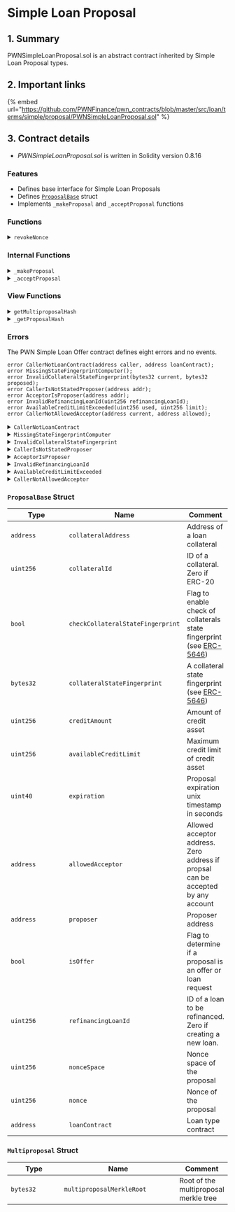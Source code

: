 # Simple Loan Proposal

## 1. Summary

PWNSimpleLoanProposal.sol is an abstract contract inherited by Simple Loan Proposal types.

## 2. Important links

{% embed url="https://github.com/PWNFinance/pwn_contracts/blob/master/src/loan/terms/simple/proposal/PWNSimpleLoanProposal.sol" %}

## 3. Contract details

* _PWNSimpleLoanProposal.sol_ is written in Solidity version 0.8.16

### Features

* Defines base interface for Simple Loan Proposals
* Defines [`ProposalBase`](./#proposalbase-struct) struct
* Implements `_makeProposal` and `_acceptProposal` functions

### Functions

<details>

<summary><code>revokeNonce</code></summary>

#### Overview

A helper function for revoking a proposal nonce on behalf of a caller.

This function takes two arguments supplied by the caller:

* `uint256`**`nonceSpace`** - Nonce space of a proposal nonce to be revoked
* `uint256`**`nonce`** - Proposal nonce to be revoked

#### Implementation

```solidity
function revokeNonce(uint256 nonceSpace, uint256 nonce) external {
    revokedNonce.revokeNonce(msg.sender, nonceSpace, nonce);
}
```

</details>

### Internal Functions

<details>

<summary><code>_makeProposal</code></summary>

#### Overview

Function to make an on-chain proposal.

This function takes two arguments:

* `bytes32`**`proposalHash`** - hash of the respective proposal type struct
* `address`**`proposer`** - Address of a proposal proposer

#### Implementation

```solidity
function _makeProposal(bytes32 proposalHash, address proposer) internal {
    if (msg.sender != proposer) {
        revert CallerIsNotStatedProposer({ addr: proposer });
    }

    proposalsMade[proposalHash] = true;
}
```

</details>

<details>

<summary><code>_acceptProposal</code></summary>

#### Overview

Makes necessary checks for accepting a proposal and reverts if any loan parameters are not valid.&#x20;

This function takes six arguments:

* `address`**`acceptor`** - Address of a proposal acceptor
* `uint256`**`refinancingLoanId`** - Refinancing loan ID
* `bytes32`**`proposalHash`** - Proposal hash
* `bytes32[] calldata`**`proposalInclusionProof`** - Multiproposal inclusion proof. Empty if single proposal
* `bytes calldata`**`signature`** - Signature of a proposal
* `ProposalBase memory`**`proposal`** - [`ProposalBase`](./#proposalbase-struct) struct

#### Implementation

```solidity
function _acceptProposal(
    address acceptor,
    uint256 refinancingLoanId,
    bytes32 proposalHash,
    bytes32[] calldata proposalInclusionProof,
    bytes calldata signature,
    ProposalBase memory proposal
) internal {
    // Check loan contract
    if (msg.sender != proposal.loanContract) {
        revert CallerNotLoanContract({ caller: msg.sender, loanContract: proposal.loanContract });
    }
    if (!hub.hasTag(proposal.loanContract, PWNHubTags.ACTIVE_LOAN)) {
        revert AddressMissingHubTag({ addr: proposal.loanContract, tag: PWNHubTags.ACTIVE_LOAN });
    }

    // Check proposal signature or that it was made on-chain
    if (proposalInclusionProof.length == 0) {
        // Single proposal signature
        if (!proposalsMade[proposalHash]) {
            if (!PWNSignatureChecker.isValidSignatureNow(proposal.proposer, proposalHash, signature)) {
                revert PWNSignatureChecker.InvalidSignature({ signer: proposal.proposer, digest: proposalHash });
            }
        }
    } else {
        // Multiproposal signature
        bytes32 multiproposalHash = getMultiproposalHash(
            Multiproposal({
                multiproposalMerkleRoot: MerkleProof.processProofCalldata({
                    proof: proposalInclusionProof,
                    leaf: proposalHash
                })
            })
        );
        if (!PWNSignatureChecker.isValidSignatureNow(proposal.proposer, multiproposalHash, signature)) {
            revert PWNSignatureChecker.InvalidSignature({ signer: proposal.proposer, digest: multiproposalHash });
        }
    }

    // Check proposer is not acceptor
    if (proposal.proposer == acceptor) {
        revert AcceptorIsProposer({ addr: acceptor});
    }

    // Check refinancing proposal
    if (refinancingLoanId == 0) {
        if (proposal.refinancingLoanId != 0) {
            revert InvalidRefinancingLoanId({ refinancingLoanId: proposal.refinancingLoanId });
        }
    } else {
        if (refinancingLoanId != proposal.refinancingLoanId) {
            if (proposal.refinancingLoanId != 0 || !proposal.isOffer) {
                revert InvalidRefinancingLoanId({ refinancingLoanId: proposal.refinancingLoanId });
            }
        }
    }

    // Check proposal is not expired
    if (block.timestamp >= proposal.expiration) {
        revert Expired({ current: block.timestamp, expiration: proposal.expiration });
    }

    // Check proposal is not revoked
    if (!revokedNonce.isNonceUsable(proposal.proposer, proposal.nonceSpace, proposal.nonce)) {
        revert PWNRevokedNonce.NonceNotUsable({
            addr: proposal.proposer,
            nonceSpace: proposal.nonceSpace,
            nonce: proposal.nonce
        });
    }

    // Check propsal is accepted by an allowed address
    if (proposal.allowedAcceptor != address(0) && acceptor != proposal.allowedAcceptor) {
        revert CallerNotAllowedAcceptor({ current: acceptor, allowed: proposal.allowedAcceptor });
    }

    if (proposal.availableCreditLimit == 0) {
        // Revoke nonce if credit limit is 0, proposal can be accepted only once
        revokedNonce.revokeNonce(proposal.proposer, proposal.nonceSpace, proposal.nonce);
    } else if (creditUsed[proposalHash] + proposal.creditAmount <= proposal.availableCreditLimit) {
        // Increase used credit if credit limit is not exceeded
        creditUsed[proposalHash] += proposal.creditAmount;
    } else {
        // Revert if credit limit is exceeded
        revert AvailableCreditLimitExceeded({
            used: creditUsed[proposalHash] + proposal.creditAmount,
            limit: proposal.availableCreditLimit
        });
    }

    // Check collateral state fingerprint if needed
    if (proposal.checkCollateralStateFingerprint) {
        bytes32 currentFingerprint;
        IStateFingerpringComputer computer = config.getStateFingerprintComputer(proposal.collateralAddress);
        if (address(computer) != address(0)) {
            // Asset has registered computer
            currentFingerprint = computer.computeStateFingerprint({
                token: proposal.collateralAddress, tokenId: proposal.collateralId
            });
        } else if (ERC165Checker.supportsInterface(proposal.collateralAddress, type(IERC5646).interfaceId)) {
            // Asset implements ERC5646
            currentFingerprint = IERC5646(proposal.collateralAddress).getStateFingerprint(proposal.collateralId);
        } else {
            // Asset is not implementing ERC5646 and no computer is registered
            revert MissingStateFingerprintComputer();
        }

        if (proposal.collateralStateFingerprint != currentFingerprint) {
            // Fingerprint mismatch
            revert InvalidCollateralStateFingerprint({
                current: currentFingerprint,
                proposed: proposal.collateralStateFingerprint
            });
        }
    }
}

}

```

</details>

### View Functions

<details>

<summary><code>getMultiproposalHash</code></summary>

#### Overview

This function returns a multiproposal hash according to [EIP-712](https://eips.ethereum.org/EIPS/eip-712).

This function takes one argument supplied by the caller:

* `Multiproposal memory`**`multiproposal`** - [`Multiproposal`](./#multiproposal-struct) struct

#### Implementation

```solidity
function getMultiproposalHash(Multiproposal memory multiproposal) public view returns (bytes32) {
    return keccak256(abi.encodePacked(
        hex"1901", MULTIPROPOSAL_DOMAIN_SEPARATOR, keccak256(abi.encodePacked(
            MULTIPROPOSAL_TYPEHASH, abi.encode(multiproposal)
        ))
    ));
}
```

</details>

<details>

<summary><code>_getProposalHash</code></summary>

#### Overview

This function returns a proposal hash according to [EIP-712](https://eips.ethereum.org/EIPS/eip-712).

This function takes two arguments supplied by the caller:

* `bytes32`**`proposalTypehash`** - Hash of the respective proposal type
* `bytes memory`**`encodedProposal`** - Encoded respective proposal type struct

#### Implementation

```solidity
function _getProposalHash(
    bytes32 proposalTypehash,
    bytes memory encodedProposal
) internal view returns (bytes32) {
    return keccak256(abi.encodePacked(
        hex"1901", DOMAIN_SEPARATOR, keccak256(abi.encodePacked(
            proposalTypehash, encodedProposal
        ))
    ));
}
```

</details>

### Errors

The PWN Simple Loan Offer contract defines eight errors and no events.

```solidity
error CallerNotLoanContract(address caller, address loanContract);
error MissingStateFingerprintComputer();
error InvalidCollateralStateFingerprint(bytes32 current, bytes32 proposed);
error CallerIsNotStatedProposer(address addr);
error AcceptorIsProposer(address addr);
error InvalidRefinancingLoanId(uint256 refinancingLoanId);
error AvailableCreditLimitExceeded(uint256 used, uint256 limit);
error CallerNotAllowedAcceptor(address current, address allowed);
```

<details>

<summary><code>CallerNotLoanContract</code></summary>

A CallerNotLoanContract error is thrown when a caller is missing a required hub tag.

This error has two parameters:

* `address`**`caller`**
* `address`**`loanContract`**

</details>

<details>

<summary><code>MissingStateFingerprintComputer</code></summary>

A MissingStateFingerprintComputer error is thrown when a state fingerprint computer is not registered.

This error doesn't define any parameters.

</details>

<details>

<summary><code>InvalidCollateralStateFingerprint</code></summary>

A InvalidCollateralStateFingerprint error is thrown when a proposed collateral state fingerprint doesn't match the current state.

This error has two parameters:

* `bytes32`**`current`**
* `bytes32`**`proposed`**

</details>

<details>

<summary><code>CallerIsNotStatedProposer</code></summary>

A CallerIsNotStatedProposer error is thrown when a caller is not a stated proposer.

This error has one parameter:

* `address`**`addr`**

</details>

<details>

<summary><code>AcceptorIsProposer</code></summary>

An AcceptorIsProposer error is thrown when proposal acceptor and proposer are the same.

This error has one parameter:

* `address`**`addr`**

</details>

<details>

<summary><code>InvalidRefinancingLoanId</code></summary>

An InvalidRefinancingLoanId error is thrown when provided refinance loan id cannot be used.

This error has one parameter:

* `uint256`**`refinancingLoanId`**

</details>

<details>

<summary><code>AvailableCreditLimitExceeded</code></summary>

An AvailableCreditLimitExceeded error is thrown when a proposal would exceed the available credit limit.

This error has two parameters:

* `uint256`**`used`**
* `uint256`**`limit`**

</details>

<details>

<summary><code>CallerNotAllowedAcceptor</code></summary>

A CallerNotAllowedAcceptor error is thrown when caller is not allowed to accept a proposal.

This error has two parameters:

* `address`**`current`**
* `address`**`allowed`**

</details>

### `ProposalBase` Struct

<table><thead><tr><th width="124.09421454876235">Type</th><th width="211.45656287647148">Name</th><th>Comment</th></tr></thead><tbody><tr><td><code>address</code></td><td><code>collateralAddress</code></td><td>Address of a loan collateral</td></tr><tr><td><code>uint256</code></td><td><code>collateralId</code></td><td>ID of a collateral. Zero if ERC-20</td></tr><tr><td><code>bool</code></td><td><code>checkCollateralStateFingerprint</code></td><td>Flag to enable check of collaterals state fingerprint (see <a href="https://eips.ethereum.org/EIPS/eip-5646">ERC-5</a><a href="https://eips.ethereum.org/EIPS/eip-5646">646</a>)</td></tr><tr><td><code>bytes32</code></td><td><code>collateralStateFingerprint</code></td><td>A collateral state fingerprint (see <a href="https://eips.ethereum.org/EIPS/eip-5646">ERC-5</a><a href="https://eips.ethereum.org/EIPS/eip-5646">646</a>)</td></tr><tr><td><code>uint256</code></td><td><code>creditAmount</code></td><td>Amount of credit asset</td></tr><tr><td><code>uint256</code></td><td><code>availableCreditLimit</code></td><td>Maximum credit limit of credit asset</td></tr><tr><td><code>uint40</code></td><td><code>expiration</code></td><td>Proposal expiration unix timestamp in seconds</td></tr><tr><td><code>address</code></td><td><code>allowedAcceptor</code></td><td>Allowed acceptor address. Zero address if propsal can be accepted by any account</td></tr><tr><td><code>address</code></td><td><code>proposer</code></td><td>Proposer address</td></tr><tr><td><code>bool</code></td><td><code>isOffer</code></td><td>Flag to determine if a proposal is an offer or loan request</td></tr><tr><td><code>uint256</code></td><td><code>refinancingLoanId</code></td><td>ID of a loan to be refinanced. Zero if creating a new loan.</td></tr><tr><td><code>uint256</code></td><td><code>nonceSpace</code></td><td>Nonce space of the proposal</td></tr><tr><td><code>uint256</code></td><td><code>nonce</code></td><td>Nonce of the proposal</td></tr><tr><td><code>address</code></td><td><code>loanContract</code></td><td>Loan type contract</td></tr></tbody></table>

### `Multiproposal` Struct

<table><thead><tr><th width="124.09421454876235">Type</th><th width="270.4565628764715">Name</th><th>Comment</th></tr></thead><tbody><tr><td><code>bytes32</code></td><td><code>multiproposalMerkleRoot</code></td><td>Root of the multiproposal merkle tree</td></tr></tbody></table>
